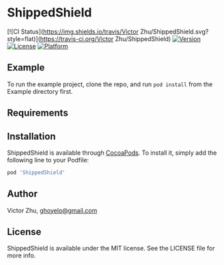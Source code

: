 # ShippedShield

[![CI Status](https://img.shields.io/travis/Victor Zhu/ShippedShield.svg?style=flat)](https://travis-ci.org/Victor Zhu/ShippedShield)
[![Version](https://img.shields.io/cocoapods/v/ShippedShield.svg?style=flat)](https://cocoapods.org/pods/ShippedShield)
[![License](https://img.shields.io/cocoapods/l/ShippedShield.svg?style=flat)](https://cocoapods.org/pods/ShippedShield)
[![Platform](https://img.shields.io/cocoapods/p/ShippedShield.svg?style=flat)](https://cocoapods.org/pods/ShippedShield)

## Example

To run the example project, clone the repo, and run `pod install` from the Example directory first.

## Requirements

## Installation

ShippedShield is available through [CocoaPods](https://cocoapods.org). To install
it, simply add the following line to your Podfile:

```ruby
pod 'ShippedShield'
```

## Author

Victor Zhu, ghoyelo@gmail.com

## License

ShippedShield is available under the MIT license. See the LICENSE file for more info.
